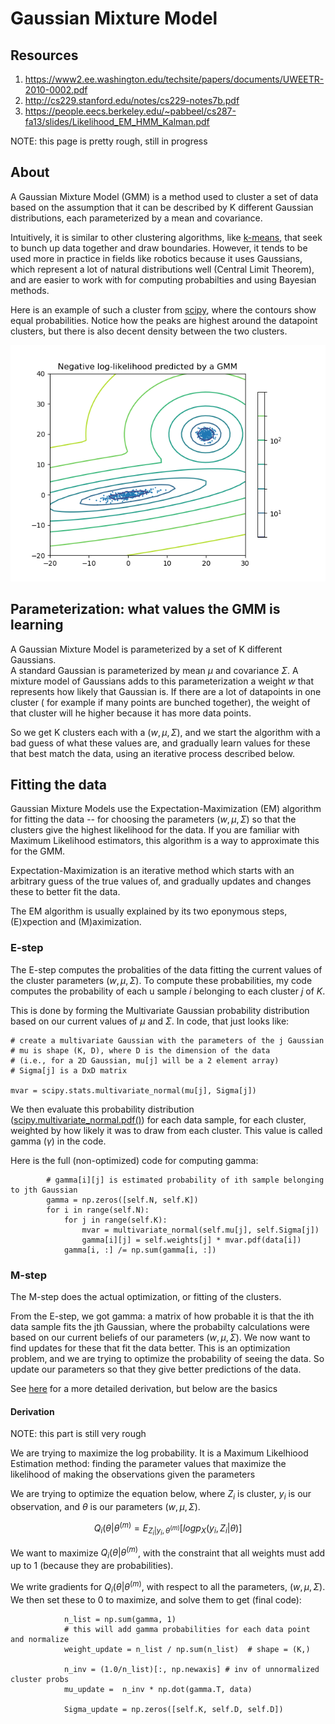 
# Gaussian Mixture Model

<!-- To compile this

"python3 -m readme2tex --output README.md .README.md --username matwilso --project implementations --branch master --svgdir numpy/gmm/svgs

-->


## Resources

1. https://www2.ee.washington.edu/techsite/papers/documents/UWEETR-2010-0002.pdf
1. http://cs229.stanford.edu/notes/cs229-notes7b.pdf
1. https://people.eecs.berkeley.edu/~pabbeel/cs287-fa13/slides/Likelihood_EM_HMM_Kalman.pdf

NOTE: this page is pretty rough, still in progress


## About

A Gaussian Mixture Model (GMM) is a method used to cluster a set of data based
on the assumption that it can be described by K different Gaussian distributions,
each parameterized by a mean and covariance. 

Intuitively, it is similar to other clustering algorithms, like [k-means](https://en.wikipedia.org/wiki/K-means_clustering), that seek to bunch up data together and
draw boundaries.
However, it tends to be used more in practice in fields like robotics because it
uses Gaussians, which represent a lot of natural distributions well (Central 
Limit Theorem), and are easier to work with for computing probabilties and 
using Bayesian methods.

Here is an example of such a cluster from [scipy](http://scikit-learn.org/stable/modules/mixture.html), where the contours show equal probabilities. 
Notice how the peaks are highest around the datapoint clusters, but there is 
also decent density between the two clusters.

![gmm](scipy_gmm.png)


## Parameterization: what values the GMM is learning

A Gaussian Mixture Model is parameterized by a set of K different Gaussians.  
A standard Gaussian is parameterized by mean $\mu$ and covariance $\Sigma$. A 
mixture model of Gaussians adds to this parameterization a weight $w$ that represents
how likely that Gaussian is.  If there are a lot of datapoints in one cluster (
for example if many points are bunched together), the weight of that cluster 
will he higher because it has more data points.

So we get K clusters each with a $(w, \mu, \Sigma)$, and we start the algorithm 
with a bad guess of what these values are, and gradually learn values for these
that best match the data, using an iterative process described below.

## Fitting the data

Gaussian Mixture Models use the Expectation-Maximization (EM) algorithm for
fitting the data -- for choosing the parameters $(w, \mu, \Sigma)$ so that 
the clusters give the highest likelihood for the data. If you are familiar 
with Maximum Likelihood estimators, this algorithm is a way to approximate
this for the GMM.

Expectation-Maximization is an iterative method which starts with an arbitrary 
guess of the true values of, and gradually updates and changes these to better 
fit the data.

The EM algorithm is usually explained by its two eponymous steps, (E)xpection and (M)aximization.

### E-step

The E-step computes the probalities of the data fitting the current values of the
cluster parameters $(w, \mu, \Sigma)$.  To compute these probabilities, my 
code computes the probability of each u sample $i$ belonging to each cluster 
$j$ of $K$. 

This is done by forming the Multivariate Gaussian probability distribution 
based on our current values of $\mu$ and $\Sigma$. In code, that just looks like:
```
# create a multivariate Gaussian with the parameters of the j Gaussian
# mu is shape (K, D), where D is the dimension of the data
# (i.e., for a 2D Gaussian, mu[j] will be a 2 element array)
# Sigma[j] is a DxD matrix

mvar = scipy.stats.multivariate_normal(mu[j], Sigma[j])

```

We then evaluate this probability distribution ([scipy.multivariate_normal.pdf()](https://docs.scipy.org/doc/scipy-0.14.0/reference/generated/scipy.stats.multivariate_normal.html)) 
for each data sample, for each cluster, weighted by how likely it was to draw
from each cluster. This value is called gamma ($\gamma$) in the code.

Here is the full (non-optimized) code for computing gamma:
```
        # gamma[i][j] is estimated probability of ith sample belonging to jth Gaussian
        gamma = np.zeros([self.N, self.K])
        for i in range(self.N):
            for j in range(self.K):
                mvar = multivariate_normal(self.mu[j], self.Sigma[j])
                gamma[i][j] = self.weights[j] * mvar.pdf(data[i])
            gamma[i, :] /= np.sum(gamma[i, :])

```

### M-step

The M-step does the actual optimization, or fitting of the clusters.

From the E-step, we got gamma: a matrix of how probable it is that the ith 
data sample fits the jth Gaussian, where the probabilty calculations were
based on our current beliefs of our parameters $(w, \mu, \Sigma)$. We now
want to find updates for these that fit the data better. This is an optimization
problem, and we are trying to optimize the probability of seeing the data.
So update our parameters so that they give better predictions of the data.

See [here](https://www2.ee.washington.edu/techsite/papers/documents/UWEETR-2010-0002.pdf) for a more detailed derivation, but below are the basics

#### Derivation

NOTE: this part is still very rough

We are trying to maximize the log probability.  It is a Maximum Likelhiood Estimation
method: finding the parameter values that maximize the likelihood of making 
the observations given the parameters

We are trying to optimize the equation below, where $Z_i$ is cluster, $y_i$ is our observation, and $\theta$ is our parameters $(w, \mu, \Sigma)$.

$$Q_i(\theta | \theta^{(m)} = E_{Z_i | y_i, \theta^{(m)}} [log p_X(y_i, Z_i | \theta)]$$

We want to maximize $Q_i(\theta | \theta^{(m)}$, with the constraint that
all weights must add up to 1 (because they are probabilities).

We write gradients for $Q_i(\theta | \theta^{(m)}$, with respect to all the
parameters, $(w, \mu, \Sigma)$. We then set these to 0 to maximize, and solve
them to get (final code): 

```
            n_list = np.sum(gamma, 1) 
			# this will add gamma probabilities for each data point and normalize
            weight_update = n_list / np.sum(n_list)  # shape = (K,)

            n_inv = (1.0/n_list)[:, np.newaxis] # inv of unnormalized cluster probs
            mu_update =  n_inv * np.dot(gamma.T, data) 

            Sigma_update = np.zeros([self.K, self.D, self.D])

```

<!--
Specifically, for each data sample that we get, we want to maximize the 
probability a

seeing the observation, cluso

We want to maximize the Expectation.
This amounts to wanting the clusters that fit the data points better to also be
the ones that.

We want cluster

we are trying to maximize the Expectation of the probability of 
-->




<!--
The for EM generally is:
$$Q_i(\theta | \theta^{(m)}) = E_{X_i|y_i,\theta^{(m)}}[log p(X_i, \theta)]$$
-->
